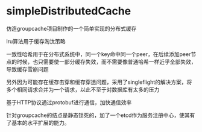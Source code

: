 # simpleDistributedCache
仿造groupcache项目制作的一个简单实现的分布式缓存

lru算法用于缓存淘汰策略

一致性哈希用于在分布式系统中，同一个key命中同一个peer，在后续添加peer节点的时候，也只需要使一部分缓存失效，而不需要像普通哈希一样近乎全部失效，导致缓存雪崩问题

另外因为可能存在缓存击穿和缓存穿透问题，采用了singleflight的解决方案，将多个相同请求合并为一个请求，以此不至于对数据库有太多的压力

基于HTTP协议通过protobuf进行通信，加快通信效率

针对groupcache的结点是静态锁死的，加了一个etcd作为服务注册中心，使其有了基本的水平扩展的能力。

